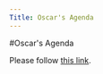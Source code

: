 ```yaml
---
Title: Oscar's Agenda
---
```

#Oscar's Agenda
<head><meta http-equiv="refresh" content="1; url=http://bit.ly/onagenda" /></head><body><p>Please follow <a href="http://bit.ly/onagenda">this link</a>.</p></body>
